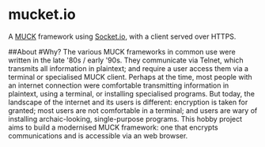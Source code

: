 # mucket.io
A [MUCK](https://en.wikipedia.org/wiki/TinyMUCK) framework using [Socket.io](https://socket.io/), with a client served over HTTPS.

##About
#Why?
The various MUCK frameworks in common use were written in the late '80s / early '90s. They communicate via Telnet, which transmits all information in plaintext; and require a user access them via a terminal or specialised MUCK client.
Perhaps at the time, most people with an internet connection were comfortable transmitting information in plaintext, using a terminal, or installing specialised programs. But today, the landscape of the internet and its users is different: encryption is taken for granted; most users are not comfortable in a terminal; and users are wary of installing archaic-looking, single-purpose programs. This hobby project aims to build a modernised MUCK framework: one that encrypts communications and is accessible via an web browser. 
